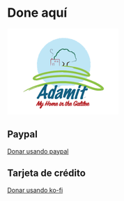 # Done aquí
![](./images/logo_eng.png "Adamit logo")

## Paypal
[Donar usando paypal](https://paypal.me/kibutzadamit)
## Tarjeta de crédito
[Donar usando ko-fi](https://ko-fi.com/adamit)

